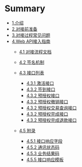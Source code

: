 # Summary
* [1.介绍](README.md)
* [2.对接前准备](before.md)
* [3.对接过程常见问题](QA.md)
* [4.Web API接入指南]()
    * [4.1 对接流程文档](api/apiflow.md)
    * [4.2 签名机制](api/sign.md)
    * [4.3 接口列表]()
       * [4.3.1 激活接口](api/interface/activate.md)
       * [4.3.2 签到接口](api/interface/checkin.md)
       * [4.3.2 预授权接口](api/interface/auth.md)
       * [4.3.2 预授权撤销接口](api/interface/cancel.md)
       * [4.3.2 预授权交易查询接口](api/interface/query.md)
       * [4.3.2 预授权完成接口](api/interface/pay.md)
       * [4.3.2 预授权完成退款接口](api/interface/refund.md)
    
    * [4.5 附录]()                 
       * [4.5.1 接口响应字段](api/annex/responseParams.md)
       * [4.5.2 通讯状态码](api/annex/responseCode.md)
       * [4.5.3 业务结果码](api/annex/resultCode.md)
       * [4.5.5 接口响应模板](api/annex/responseExample.md)